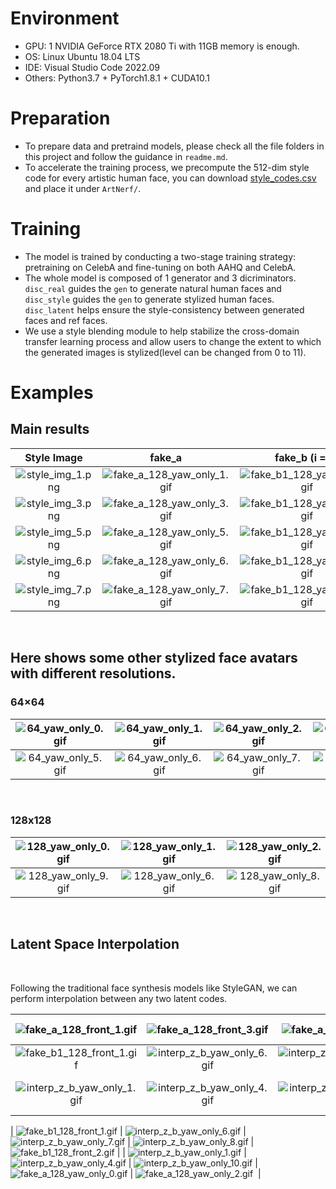 # Environment
- GPU: 1 NVIDIA GeForce RTX 2080 Ti with 11GB memory is enough.
- OS: Linux Ubuntu 18.04 LTS
- IDE: Visual Studio Code 2022.09
- Others: Python3.7 + PyTorch1.8.1 + CUDA10.1

# Preparation
- To prepare data and pretraind models, please check all the file folders in this project and follow the guidance in `readme.md`.
- To accelerate the training process, we precompute the 512-dim style code for every artistic human face, you can download [style_codes.csv](https://drive.google.com/file/d/1Y-ZCIDe_uYC4YealGT-jw1iZw66-EZj9/view?usp=sharing) and place it under `ArtNerf/`.

# Training
-  The model is trained by conducting a two-stage training strategy: pretraining on CelebA and fine-tuning on both AAHQ and CelebA.
-  The whole model is composed of 1 generator and 3 dicriminators. `disc_real` guides the `gen` to generate natural human faces and `disc_style` guides the `gen` to generate stylized human faces. `disc_latent` helps ensure the style-consistency between generated faces and ref faces.
-  We use a style blending module to help stabilize the cross-domain transfer learning process and allow users to change the extent to which the generated images is stylized(level can be changed from 0 to 11).

# Examples

## Main results
|                         Style Image                          |                            fake_a                            |                        fake_b (i = 0)                        |                        fake_b (i = 3)                        |                        fake_b (i = 11)                        |
| :----------------------------------------------------------: | :----------------------------------------------------------: | :----------------------------------------------------------: | :----------------------------------------------------------: | :----------------------------------------------------------: |
| ![style_img_1.png](https://img1.imgtp.com/2023/10/06/elbVRreS.png) | ![fake_a_128_yaw_only_1.gif](https://img1.imgtp.com/2023/10/06/KV7pj7qo.gif) | ![fake_b1_128_yaw_only_1.gif](https://img1.imgtp.com/2023/10/06/NYooAsMS.gif) | ![fake_b2_128_yaw_only_1.gif](https://img1.imgtp.com/2023/10/06/XqzwpQcE.gif) | ![fake_a_128_yaw_only_1.gif](https://img1.imgtp.com/2023/10/06/KV7pj7qo.gif) |
| ![style_img_3.png](https://img1.imgtp.com/2023/10/06/wr3sDwvw.png) | ![fake_a_128_yaw_only_3.gif](https://img1.imgtp.com/2023/10/06/pkT1TAlv.gif) | ![fake_b1_128_yaw_only_3.gif](https://img1.imgtp.com/2023/10/06/tGKawRRK.gif) | ![fake_b2_128_yaw_only_3.gif](https://img1.imgtp.com/2023/10/06/nOuWCJ26.gif) | ![fake_a_128_yaw_only_3.gif](https://img1.imgtp.com/2023/10/06/pkT1TAlv.gif) |
| ![style_img_5.png](https://img1.imgtp.com/2023/10/06/rmi8CqeF.png) | ![fake_a_128_yaw_only_5.gif](https://img1.imgtp.com/2023/10/06/GYQxhyMi.gif) | ![fake_b1_128_yaw_only_5.gif](https://img1.imgtp.com/2023/10/06/zPodizDD.gif) | ![fake_b2_128_yaw_only_5.gif](https://img1.imgtp.com/2023/10/06/zoq5f1J4.gif) | ![fake_a_128_yaw_only_5.gif](https://img1.imgtp.com/2023/10/06/GYQxhyMi.gif) |
| ![style_img_6.png](https://img1.imgtp.com/2023/10/06/VgXvDkEY.png) | ![fake_a_128_yaw_only_6.gif](https://img1.imgtp.com/2023/10/06/FhzNeEpx.gif) | ![fake_b1_128_yaw_only_6.gif](https://img1.imgtp.com/2023/10/06/trqq6gkY.gif) | ![fake_b2_128_yaw_only_6.gif](https://img1.imgtp.com/2023/10/06/xJapC6mQ.gif) | ![fake_a_128_yaw_only_6.gif](https://img1.imgtp.com/2023/10/06/FhzNeEpx.gif) |
| ![style_img_7.png](https://img1.imgtp.com/2023/10/06/QdJzrVF0.png) | ![fake_a_128_yaw_only_7.gif](https://img1.imgtp.com/2023/10/06/T5faV2dt.gif) | ![fake_b1_128_yaw_only_7.gif](https://img1.imgtp.com/2023/10/06/UAucv8PL.gif) | ![fake_b2_128_yaw_only_7.gif](https://img1.imgtp.com/2023/10/06/8htVCjtZ.gif) | ![fake_a_128_yaw_only_7.gif](https://img1.imgtp.com/2023/10/06/T5faV2dt.gif) |

<br>

## Here shows some other stylized face avatars with different resolutions.

### 64×64

| ![64_yaw_only_0.gif](https://img1.imgtp.com/2023/10/06/tW8Axhp1.gif) | ![64_yaw_only_1.gif](https://img1.imgtp.com/2023/10/06/SmovwLVd.gif) | ![64_yaw_only_2.gif](https://img1.imgtp.com/2023/10/06/BwFpY2a2.gif) | ![64_yaw_only_3.gif](https://img1.imgtp.com/2023/10/06/foFvOtdn.gif) | ![64_yaw_only_4.gif](https://img1.imgtp.com/2023/10/06/ICUXRkVk.gif) |
| :----------------------------------------------------------: | :----------------------------------------------------------: | :----------------------------------------------------------: | :----------------------------------------------------------: | :----------------------------------------------------------: |
| ![64_yaw_only_5.gif](https://img1.imgtp.com/2023/10/06/VcECeDHb.gif) | ![64_yaw_only_6.gif](https://img1.imgtp.com/2023/10/06/GXXajnTI.gif) | ![64_yaw_only_7.gif](https://img1.imgtp.com/2023/10/06/GqAOEcil.gif) | ![64_yaw_only_8.gif](https://img1.imgtp.com/2023/10/06/XkSJJCbF.gif) | ![64_yaw_only_9.gif](https://img1.imgtp.com/2023/10/06/FcCQ7uO2.gif) |

<br>

### 128x128

| ![128_yaw_only_0.gif](https://img1.imgtp.com/2023/10/06/7yEFtdJP.gif) | ![128_yaw_only_1.gif](https://img1.imgtp.com/2023/10/06/I10Lpqoc.gif) | ![128_yaw_only_2.gif](https://img1.imgtp.com/2023/10/06/ADWYQ81g.gif) | ![128_yaw_only_5.gif](https://img1.imgtp.com/2023/10/06/tv3LVkAZ.gif) |
| :----------------------------------------------------------: | :----------------------------------------------------------: | :----------------------------------------------------------: | :----------------------------------------------------------: |
| ![128_yaw_only_9.gif](https://img1.imgtp.com/2023/10/06/VS1VZDqL.gif) | ![128_yaw_only_6.gif](https://img1.imgtp.com/2023/10/06/KeLPQcZj.gif) | ![128_yaw_only_8.gif](https://img1.imgtp.com/2023/10/06/QLebod7W.gif) | ![128_yaw_only_3.gif](https://img1.imgtp.com/2023/10/06/zbcV9Jnl.gif) |

<br>

## Latent Space Interpolation

<br>

Following the traditional face synthesis models like StyleGAN, we can perform interpolation between any two latent codes.

| ![fake_a_128_front_1.gif](https://img1.imgtp.com/2023/10/06/z5Aqa25s.gif) | ![fake_a_128_front_3.gif](https://img1.imgtp.com/2023/10/06/aRzPYIhP.gif) | ![fake_a_128_front_4.gif](https://img1.imgtp.com/2023/10/06/UHVAcvQL.gif) | ![fake_a_128_yaw_only_4.gif](https://img1.imgtp.com/2023/10/06/mfMmSxm0.gif) | ![fake_b1_128_front_3.gif](https://img1.imgtp.com/2023/10/06/Pivq6fDH.gif) |
| :----------------------------------------------------------: | :----------------------------------------------------------: | :----------------------------------------------------------: | :----------------------------------------------------------: | :----------------------------------------------------------: |
| ![fake_b1_128_front_1.gif](https://img1.imgtp.com/2023/10/06/eCEJtkTa.gif) | ![interp_z_b_yaw_only_6.gif](https://img1.imgtp.com/2023/10/06/QeNSM3Ni.gif) | ![interp_z_b_yaw_only_7.gif](https://img1.imgtp.com/2023/10/06/XPH233yp.gif) | ![interp_z_b_yaw_only_8.gif](https://img1.imgtp.com/2023/10/06/XmHRtL8k.gif) | ![fake_b1_128_front_2.gif](https://img1.imgtp.com/2023/10/06/FD2T7dzm.gif) |
| ![interp_z_b_yaw_only_1.gif](https://img1.imgtp.com/2023/10/06/COGHZxZD.gif) | ![interp_z_b_yaw_only_4.gif](https://img1.imgtp.com/2023/10/06/324qYBNX.gif) | ![interp_z_b_yaw_only_10.gif](https://img1.imgtp.com/2023/10/06/HNSMkWZc.gif) | ![fake_a_128_yaw_only_0.gif](https://img1.imgtp.com/2023/10/06/Kxm9Cy7N.gif) | ![fake_a_128_yaw_only_2.gif](https://img1.imgtp.com/2023/10/06/R0rGmRr6.gif)&nbsp; |


| ![fake_b1_128_front_1.gif](https://img1.imgtp.com/2023/10/06/eCEJtkTa.gif) | ![interp_z_b_yaw_only_6.gif](https://img1.imgtp.com/2023/10/06/QeNSM3Ni.gif) | ![interp_z_b_yaw_only_7.gif](https://img1.imgtp.com/2023/10/06/XPH233yp.gif) | ![interp_z_b_yaw_only_8.gif](https://img1.imgtp.com/2023/10/06/XmHRtL8k.gif) | ![fake_b1_128_front_2.gif](https://img1.imgtp.com/2023/10/06/FD2T7dzm.gif) |
| ![interp_z_b_yaw_only_1.gif](https://img1.imgtp.com/2023/10/06/COGHZxZD.gif) | ![interp_z_b_yaw_only_4.gif](https://img1.imgtp.com/2023/10/06/324qYBNX.gif) | ![interp_z_b_yaw_only_10.gif](https://img1.imgtp.com/2023/10/06/HNSMkWZc.gif) | ![fake_a_128_yaw_only_0.gif](https://img1.imgtp.com/2023/10/06/Kxm9Cy7N.gif) | ![fake_a_128_yaw_only_2.gif](https://img1.imgtp.com/2023/10/06/R0rGmRr6.gif)&nbsp; |

